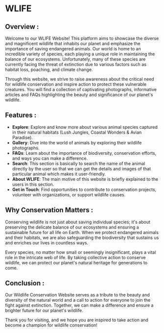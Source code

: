 # WLIFE

## Overview :

Welcome to our WLIFE Website! This platform aims to showcase the diverse and magnificent wildlife that inhabits our planet and emphasize the importance of saving endangered animals. Our world is home to an incredible variety of species, each playing a unique role in maintaining the balance of our ecosystems. Unfortunately, many of these species are currently facing the threat of extinction due to various factors such as habitat loss, poaching, and climate change.

Through this website, we strive to raise awareness about the critical need for wildlife conservation and inspire action to protect these vulnerable creatures. You will find a collection of captivating photographs, informative articles and FAQs  highlighting the beauty and significance of our planet's wildlife.

## Features :

- **Explore**: Explore and know more about various animal species captured in their natural habitats (Lush Jungles, Coastal Wonders & Avian Paradise).
- **Gallery**: Dive into the world of animals by exploring their wildlife photographs.
- **FAQs**: Learn about the importance of biodiversity, conservation efforts, and ways you can make a difference.
- **Search**: This section is basically to search the name of the animal directly by the user so that we can get the details and images of that particular animal which makes it user-friendly.
- **About WLIFE**: The main motive of this website is briefly explained to the users in this section.
- **Get in Touch**: Find opportunities to contribute to conservation projects, volunteer with organizations, or support wildlife causes.

## Why Conservation Matters :

Conserving wildlife is not just about saving individual species; it's about preserving the delicate balance of our ecosystems and ensuring a sustainable future for all life on Earth. When we protect endangered animals and their habitats, we are also safeguarding the biodiversity that sustains us and enriches our lives in countless ways.

Every species, no matter how small or seemingly insignificant, plays a vital role in the intricate web of life. By taking collective action to conserve wildlife, we can protect our planet's natural heritage for generations to come.

## Conclusion :

Our Wildlife Conservation Website serves as a tribute to the beauty and diversity of the natural world and a call to action for everyone to join the fight against extinction. Together, we can make a difference and ensure a brighter future for our planet's wildlife.

Thank you for visiting, and we hope you are inspired to take action and become a champion for wildlife conservation!


